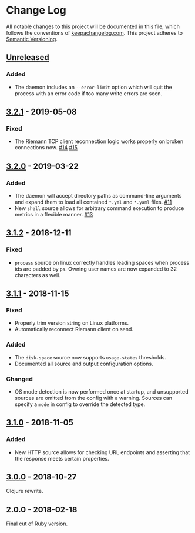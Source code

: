 Change Log
==========

All notable changes to this project will be documented in this file, which
follows the conventions of [keepachangelog.com](http://keepachangelog.com/).
This project adheres to [Semantic Versioning](http://semver.org/).

## [Unreleased]

### Added
- The daemon includes an `--error-limit` option which will quit the process with
  an error code if too many write errors are seen.

## [3.2.1] - 2019-05-08

### Fixed
- The Riemann TCP client reconnection logic works properly on broken connections
  now.
  [#14](//github.com/greglook/solanum/issues/14)
  [#15](//github.com/greglook/solanum/pull/15)

## [3.2.0] - 2019-03-22

### Added
- The daemon will accept directory paths as command-line arguments and expand
  them to load all contained `*.yml` and `*.yaml` files.
  [#11](//github.com/greglook/solanum/issues/11)
- New `shell` source allows for arbitrary command execution to produce metrics
  in a flexible manner.
  [#13](//github.com/greglook/solanum/issues/13)

## [3.1.2] - 2018-12-11

### Fixed
- `process` source on linux correctly handles leading spaces when process ids
  are padded by `ps`. Owning user names are now expanded to 32 characters as
  well.

## [3.1.1] - 2018-11-15

### Fixed
- Properly trim version string on Linux platforms.
- Automatically reconnect Riemann client on send.

### Added
- The `disk-space` source now supports `usage-states` thresholds.
- Documented all source and output configuration options.

### Changed
- OS mode detection is now performed once at startup, and unsupported sources
  are omitted from the config with a warning. Sources can specify a `mode` in
  config to override the detected type.

## [3.1.0] - 2018-11-05

### Added
- New HTTP source allows for checking URL endpoints and asserting that the
  response meets certain properties.

## [3.0.0] - 2018-10-27

Clojure rewrite.

## 2.0.0 - 2018-02-18

Final cut of Ruby version.

[Unreleased]: https://github.com/greglook/solanum/compare/3.2.1...HEAD
[3.2.1]: https://github.com/greglook/solanum/compare/3.2.0...3.2.1
[3.2.0]: https://github.com/greglook/solanum/compare/3.1.2...3.2.0
[3.1.2]: https://github.com/greglook/solanum/compare/3.1.1...3.1.2
[3.1.1]: https://github.com/greglook/solanum/compare/3.1.0...3.1.1
[3.1.0]: https://github.com/greglook/solanum/compare/3.0.0...3.1.0
[3.0.0]: https://github.com/greglook/solanum/compare/2.0.0...3.0.0
